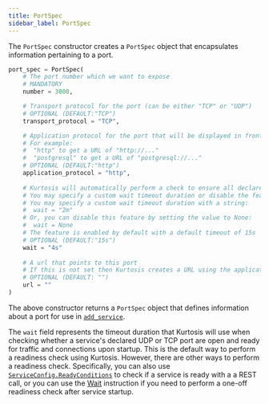 ```yaml
---
title: PortSpec
sidebar_label: PortSpec
---
```


The `PortSpec` constructor creates a `PortSpec` object that encapsulates information pertaining to a port.

```python
port_spec = PortSpec(
    # The port number which we want to expose
    # MANDATORY
    number = 3000,

    # Transport protocol for the port (can be either "TCP" or "UDP")
    # OPTIONAL (DEFAULT:"TCP")
    transport_protocol = "TCP",

    # Application protocol for the port that will be displayed in front of URLs containing the port
    # For example:
    #  "http" to get a URL of "http://..."
    #  "postgresql" to get a URL of "postgresql://..."
    # OPTIONAL (DEFAULT:"http")
    application_protocol = "http",
    
    # Kurtosis will automatically perform a check to ensure all declared UDP and TCP ports are open and ready for traffic and connections upon startup.
    # You may specify a custom wait timeout duration or disable the feature entirely.
    # You may specify a custom wait timeout duration with a string:
    #  wait = "2m"
    # Or, you can disable this feature by setting the value to None:
    #  wait = None
    # The feature is enabled by default with a default timeout of 15s
    # OPTIONAL (DEFAULT:"15s")
    wait = "4s"
    
    # A url that points to this port
    # If this is not set then Kurtosis creates a URL using the application protocol, service name and port number
    # OPTIONAL (DEFAULT: "")
    url = ""
)
```
The above constructor returns a `PortSpec` object that defines information about a port for use in [`add_service`][add-service-reference].

The `wait` field represents the timeout duration that Kurtosis will use when checking whether a service's declared UDP or TCP port are open and ready for traffic and connections upon startup. This is the default way to perform a readiness check using Kurtosis. However, there are other ways to perform a readiness check. Specifically, you can also use [`ServiceConfig.ReadyConditions`][ready-conditions] to check if a service is ready with a a REST call, or you can use the [Wait][wait] instruction if you need to perform a one-off readiness check after service startup.

<!--------------- ONLY LINKS BELOW THIS POINT ---------------------->
[future-references-reference]: ../../advanced-concepts/future-references.md
[add-service-reference]: ./plan.md#add_service
[ready-conditions]: ./ready-condition.md
[wait]: ./plan.md#wait
